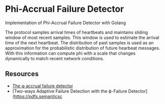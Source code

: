 # Phi-Accrual Failure Detector
Implementation of Phi-Accrual Failure Detector with Golang

The protocol samples arrival times of heartbeats and maintains sliding window
of most recent samples. This window is used to estimate the arrival time of
the next heartbeat. The distribution of past samples is used as an
approximation for the probabilistic distribution of future hearbeat messages.
With this information can compute phi with a scale that changes dynamically
to match recent network conditions.

## Resources
* [The φ accrual failure detector](https://dspace.jaist.ac.jp/dspace/bitstream/10119/4784/1/IS-RR-2004-010.pdf)
* [Two-ways Adaptive Failure Detection with the ϕ-Failure Detector](https://pdfs.semanticsc
